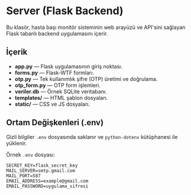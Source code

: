 # Server (Flask Backend)

Bu klasör, hasta başı monitör sisteminin web arayüzü ve API'sini sağlayan Flask tabanlı backend uygulamasını içerir.

## İçerik
- **app.py** — Flask uygulamasının giriş noktası.
- **forms.py** — Flask-WTF formları.
- **otp.py** — Tek kullanımlık şifre (OTP) üretimi ve doğrulama.
- **otp_form.py** — OTP form işlemleri.
- **veriler.db** — Örnek SQLite veritabanı.
- **templates/** — HTML şablon dosyaları.
- **static/** — CSS ve JS dosyaları.

## Ortam Değişkenleri (.env)
Gizli bilgiler `.env` dosyasında saklanır ve `python-dotenv` kütüphanesi ile yüklenir.

Örnek `.env` dosyası:
```env
SECRET_KEY=flask_secret_key
MAIL_SERVER=smtp.gmail.com
MAIL_PORT=587
EMAIL_ADDRESS=example@gmail.com
EMAIL_PASSWORD=uygulama_sifresi
